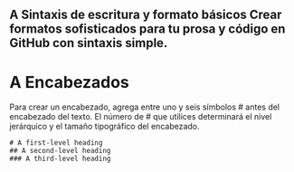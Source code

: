 ## A Sintaxis de escritura y formato básicos Crear formatos sofisticados para tu prosa y código en GitHub con sintaxis simple.

# A Encabezados
Para crear un encabezado, agrega entre uno y seis símbolos # antes del encabezado del texto. El número de # que utilices determinará el nivel jerárquico y el tamaño tipográfico del encabezado.

    # A first-level heading
    ## A second-level heading
    ### A third-level heading
